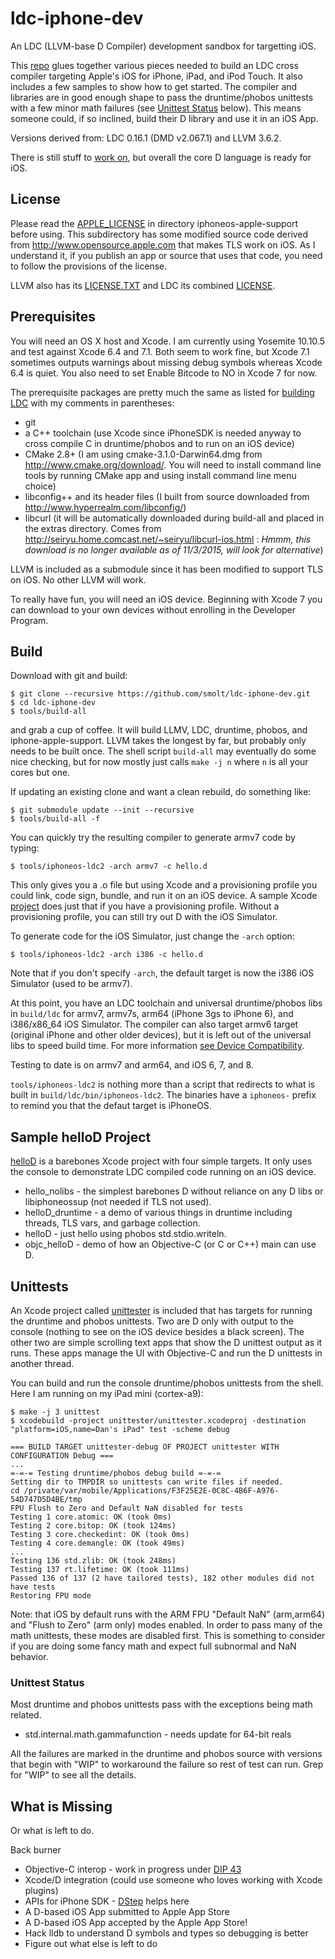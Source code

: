 # ldc-iphone-dev
An LDC (LLVM-base D Compiler) development sandbox for targetting iOS.

This [repo](https://github.com/smolt/ldc-iphone-dev) glues together various pieces needed to build an LDC cross compiler targeting Apple's iOS for iPhone, iPad, and iPod Touch.  It also includes a few samples to show how to get started.  The compiler and libraries are in good enough shape to pass the druntime/phobos unittests with a few minor math failures (see [Unittest Status](#unittest-status) below).  This means someone could, if so inclined, build their D library and use it in an iOS App.

Versions derived from: LDC 0.16.1 (DMD v2.067.1) and LLVM 3.6.2.

There is still stuff to [work on](#what-is-missing), but overall the core D language is ready for iOS.

## License 
Please read the [APPLE_LICENSE](https://github.com/smolt/iphoneos-apple-support/blob/master/APPLE_LICENSE) in directory iphoneos-apple-support before using.  This subdirectory has some modified source code derived from http://www.opensource.apple.com that makes TLS work on iOS.  As I understand it, if you publish an app or source that uses that code, you need to follow the provisions of the license.

LLVM also has its [LICENSE.TXT](https://github.com/smolt/llvm/blob/ios/LICENSE.TXT) and LDC its combined [LICENSE](https://github.com/smolt/ldc/blob/ios/LICENSE).

## Prerequisites

You will need an OS X host and Xcode. I am currently using Yosemite
10.10.5 and test against Xcode 6.4 and 7.1. Both seem to work fine,
but Xcode 7.1 sometimes outputs warnings about missing debug symbols
whereas Xcode 6.4 is quiet. You also need to set Enable Bitcode to NO
in Xcode 7 for now.

The prerequisite packages are pretty much the same as listed for [building LDC](http://wiki.dlang.org/Building_LDC_from_source) with my comments in parentheses:

- git
- a C++ toolchain (use Xcode since iPhoneSDK is needed anyway to cross compile C in druntime/phobos and to run on an iOS device)
- CMake 2.8+ (I am using cmake-3.1.0-Darwin64.dmg from http://www.cmake.org/download/.  You will need to install command line tools by running CMake app and using install command line menu choice)
- libconfig++ and its header files (I built from source downloaded from http://www.hyperrealm.com/libconfig/)
- libcurl (it will be automatically downloaded during build-all and placed in the
  extras directory.  Comes from http://seiryu.home.comcast.net/~seiryu/libcurl-ios.html
  : *Hmmm, this download is no longer available as of 11/3/2015, will look for alternative*)

LLVM is included as a submodule since it has been modified to support TLS on iOS.  No other LLVM will work.

To really have fun, you will need an iOS device.  Beginning with Xcode
7 you can download to your own devices without enrolling in the
Developer Program.

## Build
Download with git and build:

```
$ git clone --recursive https://github.com/smolt/ldc-iphone-dev.git
$ cd ldc-iphone-dev
$ tools/build-all
```

and grab a cup of coffee.  It will build LLMV, LDC, druntime, phobos,
and iphone-apple-support.  LLVM takes the longest by far, but probably
only needs to be built once.  The shell script `build-all` may eventually do some nice checking, but for now mostly just calls `make -j n` where `n` is all your cores but one.

If updating an existing clone and want a clean rebuild, do something like:

```
$ git submodule update --init --recursive
$ tools/build-all -f
```

You can quickly try the resulting compiler to generate armv7 code by typing:

```
$ tools/iphoneos-ldc2 -arch armv7 -c hello.d
```

This only gives you a .o file but using Xcode and a provisioning
profile you could link, code sign, bundle, and run it on an iOS
device.  A sample Xcode [project](#sample-hellod-project) does just
that if you have a provisioning profile.  Without a provisioning
profile, you can still try out D with the iOS Simulator.

To generate code for the iOS Simulator, just change the `-arch`
option:

```
$ tools/iphoneos-ldc2 -arch i386 -c hello.d
```

Note that if you don't specify `-arch`, the default target is now the i386
iOS Simulator (used to be armv7).

At this point, you have an LDC toolchain and universal druntime/phobos libs
in `build/ldc` for armv7, armv7s, arm64 (iPhone 3gs to iPhone 6),
and i386/x86_64 iOS Simulator.  The compiler can also target armv6 target
(original iPhone and other older devices), but it is left out of the
universal libs to speed build time.  For more
information
[see Device Compatibility](https://developer.apple.com/library/ios/documentation/DeviceInformation/Reference/iOSDeviceCompatibility/DeviceCompatibilityMatrix/DeviceCompatibilityMatrix.html).

Testing to date is on armv7 and arm64, and iOS 6, 7, and 8.

`tools/iphoneos-ldc2` is nothing more than a script that redirects to what
is built in `build/ldc/bin/iphoneos-ldc2`.  The binaries have a
`iphoneos-` prefix to remind you that the defaut target is iPhoneOS.

## Sample helloD Project
[helloD](https://github.com/smolt/ldc-iphone-dev/tree/master/helloD) is a barebones Xcode project with four simple targets.  It only uses the console to demonstrate LDC compiled code running on an iOS device.

- hello_nolibs - the simplest barebones D without reliance on any D libs or libiphoneossup (not needed if TLS not used).
- helloD_druntime - a demo of various things in druntime including threads, TLS vars, and garbage collection.
- helloD - just hello using phobos std.stdio.writeln.
- objc_helloD - demo of how an Objective-C (or C or C++) main can use D.

## Unittests
An Xcode project called [unittester](https://github.com/smolt/ldc-iphone-dev/tree/master/unittester) is included that has targets for running the druntime and phobos unittests.  Two are D only with output to the console (nothing to see on the iOS device besides a black screen).  The other two are simple scrolling text apps that show the D unittest output as it runs.  These apps manage the UI with Objective-C and run the D unittests in another thread.

You can build and run the console druntime/phobos unittests from the shell.  Here I am running on my iPad mini (cortex-a9):

```
$ make -j 3 unittest
$ xcodebuild -project unittester/unittester.xcodeproj -destination "platform=iOS,name=Dan's iPad" test -scheme debug

=== BUILD TARGET unittester-debug OF PROJECT unittester WITH CONFIGURATION Debug ===
...
=-=-= Testing druntime/phobos debug build =-=-=
Setting dir to TMPDIR so unittests can write files if needed.
cd /private/var/mobile/Applications/F3F25E2E-0C8C-4B6F-A976-54D747D5D4BE/tmp
FPU Flush to Zero and Default NaN disabled for tests
Testing 1 core.atomic: OK (took 0ms)
Testing 2 core.bitop: OK (took 124ms)
Testing 3 core.checkedint: OK (took 0ms)
Testing 4 core.demangle: OK (took 49ms)
...
Testing 136 std.zlib: OK (took 248ms)
Testing 137 rt.lifetime: OK (took 111ms)
Passed 136 of 137 (2 have tailored tests), 182 other modules did not have tests
Restoring FPU mode
```

Note: that iOS by default runs with the ARM FPU "Default NaN" (arm,arm64) and "Flush to Zero" (arm only) modes enabled.  In order to pass many of the math unittests, these modes are disabled first.  This is something to consider if you are doing some fancy math and expect full subnormal and NaN behavior.

### Unittest Status
Most druntime and phobos unittests pass with the exceptions being math
related.

- std.internal.math.gammafunction - needs update for 64-bit reals

All the failures are marked in the druntime and phobos source with
versions that begin with "WIP" to workaround the failure so rest of
test can run.  Grep for "WIP" to see all the details.

## What is Missing
Or what is left to do.

Back burner
- Objective-C interop - work in progress under [DIP 43](http://wiki.dlang.org/DIP43)
- Xcode/D integration (could use someone who loves working with Xcode plugins)
- APIs for iPhone SDK - [DStep](https://github.com/jacob-carlborg/dstep) helps here
- A D-based iOS App submitted to Apple App Store
- A D-based iOS App accepted by the Apple App Store!
- Hack lldb to understand D symbols and types so debugging is better
- Figure out what else is left to do

